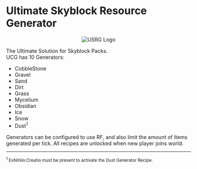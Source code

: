 # Ultimate Skyblock Resource Generator
<p align="center">
  <img src="https://raw.githubusercontent.com/rafacost/ultimatecobblegen/master/src/main/resources/assets/ultimatecobblegen/textures/wiki/usrg_logo.png" alt="USRG Logo"/>
</p>
The Ultimate Solution for Skyblock Packs.
<br/>
UCG has 10 Generators:
<ul>
<li>CobbleStone</li>
<li>Gravel</li>
<li>Sand</li>
<li>Dirt</li>
<li>Grass</li>
<li>Mycelium</li>
<li>Obsidian</li>
<li>Ice</li>
<li>Snow</li>
<li>Dust<sup>1</sup></li>
</ul>
Generators can be configured to use RF, and also limit the amount of Items generated per tick.
All recipes are unlocked when new player joins world.<br/>
<hr/>
<small>
<sup>1</sup> ExNihilo:Creatio must be present to activate the Dust Generator Recipe.
</small>
